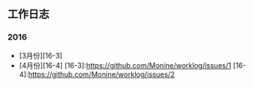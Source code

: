 工作日志
---
### 2016
- [3月份][16-3]
- [4月份][16-4]
[16-3]:https://github.com/Monine/worklog/issues/1
[16-4]:https://github.com/Monine/worklog/issues/2

